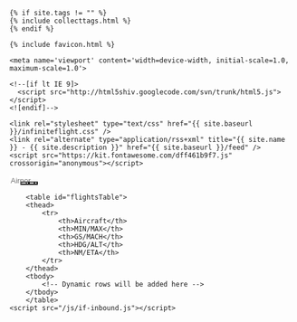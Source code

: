 <!DOCTYPE html>
<html>
<head>
    <title>Infinite Flight Inbound Search</title>
     
    {% if site.tags != "" %}
    {% include collecttags.html %}
    {% endif %}
    
    {% include favicon.html %}
    
    <meta name='viewport' content='width=device-width, initial-scale=1.0, maximum-scale=1.0'>

    <!--[if lt IE 9]>
      <script src="http://html5shiv.googlecode.com/svn/trunk/html5.js"></script>
    <![endif]-->

    <link rel="stylesheet" type="text/css" href="{{ site.baseurl }}/infiniteflight.css" />
    <link rel="alternate" type="application/rss+xml" title="{{ site.name }} - {{ site.description }}" href="{{ site.baseurl }}/feed" />
    <script src="https://kit.fontawesome.com/dff461b9f7.js" crossorigin="anonymous"></script>
  </head>

<body>
    <div class="container">
        <div class="nav-container">
          <div class="nav-left">
            <input 
                type="text" 
                id="icao" 
                name="icao" 
                placeholder="Airport" 
                style="width: 40px; border: none; margin-right: -10px;"
            />
                    <button id="search" style="background-color: transparent; color: #828282;">
                        <i class="fa-solid fa-magnifying-glass" aria-hidden="true"></i>
                    </button>
                    <button id="add" style="background-color: transparent; color: #828282; margin-left: -25px;">
                        <i class="fa-solid fa-plus" aria-hidden="true"></i>
                    </button>
                    <button id="settings" style="background-color: transparent; color: #828282; margin-left: -20px;">
                        <i class="fa-solid fa-sliders" aria-hidden="true"></i>
                    </button>
                    <button id="update" style="background-color: transparent; color: #828282; margin-left: -30px;">
                        <i class="fa-solid fa-arrows-rotate" aria-hidden="true"></i>
                    </button>
                </div>
                <div class="nav-right" style="font-size: 12px; display: none;">
                    NZAA 125   YSSY 41   KLAX 37<br>
                    LSZH 37   EGLL 27   KLAS 35
                </div>
            </div>
        
        <table id="flightsTable">
        <thead>
            <tr>
                <th>Aircraft</th>
                <th>MIN/MAX</th>
                <th>GS/MACH</th>
                <th>HDG/ALT</th>
                <th>NM/ETA</th>
            </tr>
        </thead>
        <tbody>
            <!-- Dynamic rows will be added here -->
        </tbody>
        </table>
    <script src="/js/if-inbound.js"></script>
</body>
</html> 